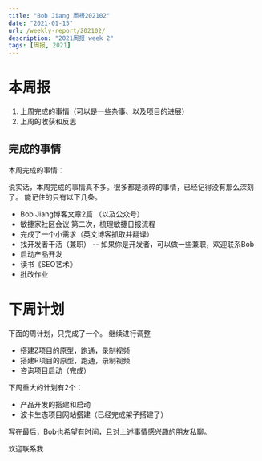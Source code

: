 ```yaml
---
title: "Bob Jiang 周报202102"
date: "2021-01-15"
url: /weekly-report/202102/
description: "2021周报 week 2"
tags: [周报, 2021]
---
```


# 本周报

1. 上周完成的事情（可以是一些杂事、以及项目的进展）
2. 上周的收获和反思

## 完成的事情

本周完成的事情：

说实话，本周完成的事情真不多。很多都是琐碎的事情，已经记得没有那么深刻了。
能记住的只有以下几条。

- Bob Jiang博客文章2篇 （以及公众号）
- 敏捷家社区会议 第二次，梳理敏捷日报流程
- 完成了一个小需求（英文博客抓取并翻译）
- 找开发者干活（兼职） -- 如果你是开发者，可以做一些兼职，欢迎联系Bob
- 启动产品开发
- 读书《SEO艺术》
- 批改作业

# 下周计划

下面的周计划，只完成了一个。
继续进行调整

- 搭建Z项目的原型，跑通，录制视频
- 搭建P项目的原型，跑通，录制视频
- 咨询项目启动（完成）

下周重大的计划有2个：

- 产品开发的搭建和启动
- 波卡生态项目网站搭建（已经完成架子搭建了）

写在最后，Bob也希望有时间，且对上述事情感兴趣的朋友私聊。

欢迎联系我